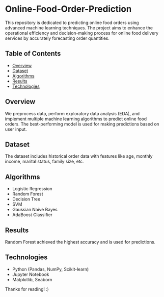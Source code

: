 # Online-Food-Order-Prediction
This repository is dedicated to predicting online food orders using advanced machine learning techniques. The project aims to enhance the operational efficiency and decision-making process for online food delivery services by accurately forecasting order quantities.

## Table of Contents
- [Overview](#overview)
- [Dataset](#dataset)
- [Algorithms](#algorithms)
- [Results](#results)
- [Technologies](#technologies)

## Overview
We preprocess data, perform exploratory data analysis (EDA), and implement multiple machine learning algorithms to predict online food orders. The best-performing model is used for making predictions based on user input.

## Dataset
The dataset includes historical order data with features like age, monthly income, marital status, family size, etc.

## Algorithms
- Logistic Regression
- Random Forest
- Decision Tree
- SVM
- Gaussian Naive Bayes
- AdaBoost Classifier

## Results
Random Forest achieved the highest accuracy and is used for predictions.

## Technologies
- Python (Pandas, NumPy, Scikit-learn)
- Jupyter Notebook
- Matplotlib, Seaborn

Thanks for reading! :)
